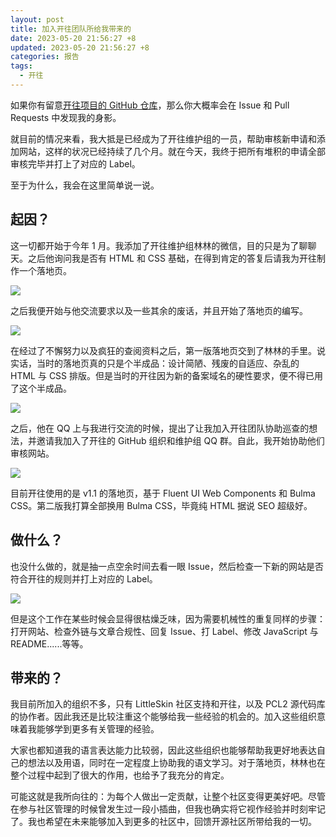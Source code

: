 ```yaml
---
layout: post
title: 加入开往团队所给我带来的
date: 2023-05-20 21:56:27 +8
updated: 2023-05-20 21:56:27 +8
categories: 报告
tags:
  - 开往
---
```


如果你有留意[开往项目的 GitHub 仓库](https://github.com/travellings-link/travellings)，那么你大概率会在 Issue 和 Pull Requests 中发现我的身影。

就目前的情况来看，我大抵是已经成为了开往维护组的一员，帮助审核新申请和添加网站，这样的状况已经持续了几个月。就在今天，我终于把所有堆积的申请全部审核完毕并打上了对应的 Label。

至于为什么，我会在这里简单说一说。

<!-- more -->

## 起因？

这一切都开始于今年 1 月。我添加了开往维护组林林的微信，目的只是为了聊聊天。之后他询问我是否有 HTML 和 CSS 基础，在得到肯定的答复后请我为开往制作一个落地页。

![](https://r2.lihaoyu.cn/2023/05/20/4d77fcd63dd533d9e94504038b2fc7dc.webp)

之后我便开始与他交流要求以及一些其余的废话，并且开始了落地页的编写。

![](https://r2.lihaoyu.cn/2023/05/20/ec0211c92ddefacca8b4680ba6a46fe2.webp)

在经过了不懈努力以及疯狂的查阅资料之后，第一版落地页交到了林林的手里。说实话，当时的落地页真的只是个半成品：设计简陋、残废的自适应、杂乱的 HTML 与 CSS 排版。但是当时的开往因为新的备案域名的硬性要求，便不得已用了这个半成品。

![](https://r2.lihaoyu.cn/2023/05/20/a7fe8c982ce51b649a890e7e7d829dc8.webp)

之后，他在 QQ 上与我进行交流的时候，提出了让我加入开往团队协助巡查的想法，并邀请我加入了开往的 GitHub 组织和维护组 QQ 群。自此，我开始协助他们审核网站。

![](https://r2.lihaoyu.cn/2023/05/20/e41b8f8dfbf20a17d3a21662917aff74.webp)

目前开往使用的是 v1.1 的落地页，基于 Fluent UI Web Components 和 Bulma CSS。第二版我打算全部换用 Bulma CSS，毕竟纯 HTML 据说 SEO 超级好。

## 做什么？

也没什么做的，就是抽一点空余时间去看一眼 Issue，然后检查一下新的网站是否符合开往的规则并打上对应的 Label。

![](https://r2.lihaoyu.cn/2023/05/20/6ee14f9c51a9501fc75e6b054f44e9fa.webp)

但是这个工作在某些时候会显得很枯燥乏味，因为需要机械性的重复同样的步骤：打开网站、检查外链与文章合规性、回复 Issue、打 Label、修改 JavaScript 与 README......等等。

## 带来的？

我目前所加入的组织不多，只有 LittleSkin 社区支持和开往，以及 PCL2 源代码库的协作者。因此我还是比较注重这个能够给我一些经验的机会的。加入这些组织意味着我能够学到更多有关管理的经验。

大家也都知道我的语言表达能力比较弱，因此这些组织也能够帮助我更好地表达自己的想法以及用语，同时在一定程度上协助我的语文学习。对于落地页，林林也在整个过程中起到了很大的作用，也给予了我充分的肯定。

可能这就是我所向往的：为每个人做出一定贡献，让整个社区变得更美好吧。尽管在参与社区管理的时候曾发生过一段小插曲，但我也确实将它视作经验并时刻牢记了。我也希望在未来能够加入到更多的社区中，回馈开源社区所带给我的一切。